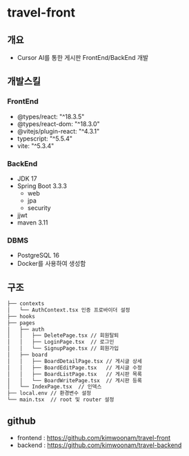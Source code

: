 # travel-front

## 개요

* Cursor AI를 통한 게시판 FrontEnd/BackEnd 개발

## 개발스킬

### FrontEnd

* @types/react: "^18.3.5"
* @types/react-dom: "^18.3.0"
* @vitejs/plugin-react: "^4.3.1"
* typescript: "^5.5.4"
* vite: "^5.3.4"

### BackEnd

* JDK 17
* Spring Boot 3.3.3
    * web
    * jpa
    * security
* jjwt
* maven 3.11

### DBMS

* PostgreSQL 16
* Docker를 사용하여 생성함


## 구조
```bash
├── contexts
│   └── AuthContext.tsx 인증 프로바이더 설정
├── hooks
├── pages
│   ├── auth
│   │   ├── DeletePage.tsx // 회원탈퇴
│   │   ├── LoginPage.tsx  // 로그인
│   │   └── SignupPage.tsx // 회원가입
│   ├── board
│   │   ├── BoardDetailPage.tsx // 게시글 상세
│   │   ├── BoardEditPage.tsx   // 게시글 수정
│   │   ├── BoardListPage.tsx   // 게시판 목록
│   │   └── BoardWritePage.tsx  // 게시판 등록
│   └── IndexPage.tsx  // 인덱스
├── local.env // 환경변수 설정
└── main.tsx  // root 및 router 설정
``` 
## github

* frontend : https://github.com/kimwoonam/travel-front
* backend : https://github.com/kimwoonam/travel-backend